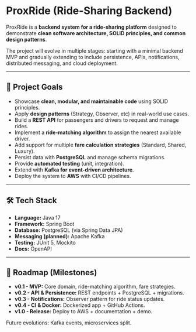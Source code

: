 # ProxRide (Ride-Sharing Backend)

ProxRide is a **backend system for a ride-sharing platform** designed to demonstrate **clean software architecture, SOLID principles, and common design patterns**. 

The project will evolve in multiple stages: starting with a minimal backend MVP and gradually extending to include persistence, APIs, notifications, distributed messaging, and cloud deployment.  

---

## 📌 Project Goals
- Showcase **clean, modular, and maintainable code** using SOLID principles.
- Apply **design patterns** (Strategy, Observer, etc) in real-world use cases.
- Build a **REST API** for passengers and drivers to request and manage rides.
- Implement a **ride-matching algorithm** to assign the nearest available driver.
- Add support for multiple **fare calculation strategies** (Standard, Shared, Luxury).
- Persist data with **PostgreSQL** and manage schema migrations.
- Provide **automated testing** (unit, integration).
- Extend with **Kafka for event-driven architecture**.
- Deploy the system to **AWS** with CI/CD pipelines.

---

## 🛠 Tech Stack
- **Language:** Java 17
- **Framework:** Spring Boot
- **Database:** PostgreSQL (via Spring Data JPA)
- **Messaging (planned):** Apache Kafka
- **Testing:** JUnit 5, Mockito
- **Docs:** OpenAPI

---

## 🚀 Roadmap (Milestones)
- **v0.1 - MVP:** Core domain, ride-matching algorithm, fare strategies.
- **v0.2 - API & Persistence:** REST endpoints + PostgreSQL + migrations.
- **v0.3 - Notifications:** Observer pattern for ride status updates.
- **v0.4 - CI & Docker:** Dockerized app + GitHub Actions.
- **v1.0 - Release:** Deploy to AWS + documentation + demo.

Future evolutions: Kafka events, microservices split.
